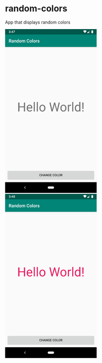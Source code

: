 # random-colors
App that displays random colors

<img src="img/screenshot.png" width="300">
<img src="img/screenshot2.png" width="300">
